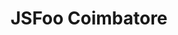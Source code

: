 ---
title: JSFoo Coimbatore
start_date: 2019-09-27
end_date: 2019-09-28
location: The Residency Tower, Coimbatore
url: https://metarefresh.in/jsfoo/2019-coimbatore/
coc_url: https://metarefresh.in/code-of-conduct/
scholarship_url:
summary: On building faster, performant and secure web applications
---